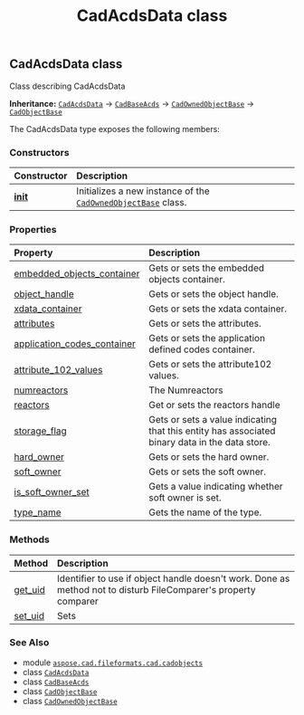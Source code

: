 ﻿---
title: CadAcdsData class
second_title: Aspose.CAD for Python via .NET API References
description: 
type: docs
weight: 120
url: /python-net/aspose.cad.fileformats.cad.cadobjects/cadacdsdata/
is_root: false
---

## CadAcdsData class

Class describing CadAcdsData



**Inheritance:** [`CadAcdsData`](/cad/python-net/aspose.cad.fileformats.cad.cadobjects/cadacdsdata) → 
[`CadBaseAcds`](/cad/python-net/aspose.cad.fileformats.cad.cadobjects/cadbaseacds) → 
[`CadOwnedObjectBase`](/cad/python-net/aspose.cad.fileformats.cad.cadobjects/cadownedobjectbase) → 
[`CadObjectBase`](/cad/python-net/aspose.cad.fileformats.cad.cadobjects/cadobjectbase)



The CadAcdsData type exposes the following members:

### Constructors
| Constructor | Description |
| :- | :- |
| [__init__](/cad/python-net/aspose.cad.fileformats.cad.cadobjects/cadacdsdata/__init__/#) | Initializes a new instance of the [`CadOwnedObjectBase`](/cad/python-net/aspose.cad.fileformats.cad.cadobjects/cadownedobjectbase) class. |


### Properties
| Property | Description |
| :- | :- |
| [embedded_objects_container](/cad/python-net/aspose.cad.fileformats.cad.cadobjects/cadacdsdata/embedded_objects_container) | Gets or sets the embedded objects container. |
| [object_handle](/cad/python-net/aspose.cad.fileformats.cad.cadobjects/cadacdsdata/object_handle) | Gets or sets the object handle. |
| [xdata_container](/cad/python-net/aspose.cad.fileformats.cad.cadobjects/cadacdsdata/xdata_container) | Gets or sets the xdata container. |
| [attributes](/cad/python-net/aspose.cad.fileformats.cad.cadobjects/cadacdsdata/attributes) | Gets or sets the attributes. |
| [application_codes_container](/cad/python-net/aspose.cad.fileformats.cad.cadobjects/cadacdsdata/application_codes_container) | Gets or sets the application defined codes container. |
| [attribute_102_values](/cad/python-net/aspose.cad.fileformats.cad.cadobjects/cadacdsdata/attribute_102_values) | Gets or sets the attribute102 values. |
| [numreactors](/cad/python-net/aspose.cad.fileformats.cad.cadobjects/cadacdsdata/numreactors) | The Numreactors |
| [reactors](/cad/python-net/aspose.cad.fileformats.cad.cadobjects/cadacdsdata/reactors) | Get or sets the reactors handle |
| [storage_flag](/cad/python-net/aspose.cad.fileformats.cad.cadobjects/cadacdsdata/storage_flag) | Gets or sets a value indicating that this entity has associated binary data in the data store. |
| [hard_owner](/cad/python-net/aspose.cad.fileformats.cad.cadobjects/cadacdsdata/hard_owner) | Gets or sets the hard owner. |
| [soft_owner](/cad/python-net/aspose.cad.fileformats.cad.cadobjects/cadacdsdata/soft_owner) | Gets or sets the soft owner. |
| [is_soft_owner_set](/cad/python-net/aspose.cad.fileformats.cad.cadobjects/cadacdsdata/is_soft_owner_set) | Gets a value indicating whether soft owner is set. |
| [type_name](/cad/python-net/aspose.cad.fileformats.cad.cadobjects/cadacdsdata/type_name) | Gets the name of the type. |


### Methods
| Method | Description |
| :- | :- |
| [get_uid](/cad/python-net/aspose.cad.fileformats.cad.cadobjects/cadacdsdata/get_uid/#) | Identifier to use if object handle doesn't work. Done as method not to disturb FileComparer's property comparer |
| [set_uid](/cad/python-net/aspose.cad.fileformats.cad.cadobjects/cadacdsdata/set_uid/#str) | Sets |



### See Also
* module [`aspose.cad.fileformats.cad.cadobjects`](..)
* class [`CadAcdsData`](/cad/python-net/aspose.cad.fileformats.cad.cadobjects/cadacdsdata)
* class [`CadBaseAcds`](/cad/python-net/aspose.cad.fileformats.cad.cadobjects/cadbaseacds)
* class [`CadObjectBase`](/cad/python-net/aspose.cad.fileformats.cad.cadobjects/cadobjectbase)
* class [`CadOwnedObjectBase`](/cad/python-net/aspose.cad.fileformats.cad.cadobjects/cadownedobjectbase)
